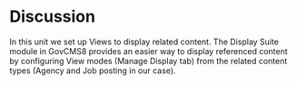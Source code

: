# Discussion

In this unit we set up Views to display related content. The Display Suite module in GovCMS8 provides an easier way to display referenced content by configuring View modes \(Manage Display tab\) from the related content types \(Agency and Job posting in our case\).


